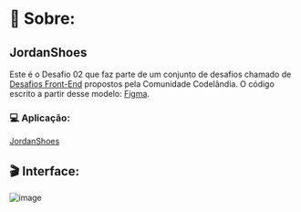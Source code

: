 # 📝 Sobre:

## JordanShoes
 Este é o Desafio 02 que faz parte de um conjunto de desafios chamado de [Desafios Front-End](https://github.com/iuricode/desafios-frontend/blob/main/README.md) propostos pela Comunidade Codelândia.
  O código escrito a partir desse modelo: [Figma](https://www.figma.com/file/Yb9IBH56g7T1hdIyZ3BMNO/Desafios---Codel%C3%A2ndia?type=design&node-id=1883-2&mode=design&t=y8MCYFp0EDOred8A-0).

###

### 💻 Aplicação:
[JordanShoes](https://kaique-feitosa.github.io/jordanshoes/)

###

## 🎬 Interface:
![image](https://github.com/kaique-feitosa/jordanshoes/assets/147649641/bea50c7b-2ef6-45ae-baec-327e783c25b9)
